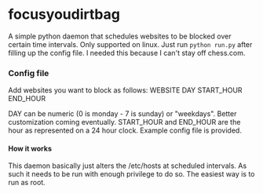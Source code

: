 # focusyoudirtbag
A simple python daemon that schedules websites to be blocked over certain time intervals. Only supported on linux.
Just run `python run.py` after filling up the config file. I needed this because I can't stay off chess.com.

### Config file
Add websites you want to block as follows:
WEBSITE DAY START_HOUR END_HOUR

DAY can be numeric (0 is monday - 7 is sunday) or "weekdays". Better customization coming eventually.
START_HOUR and END_HOUR are the hour as represented on a 24 hour clock.
Example config file is provided.

#### How it works
This daemon basically just alters the /etc/hosts at scheduled intervals. As such it needs to be run with enough privilege to do so.
The easiest way is to run as root.
